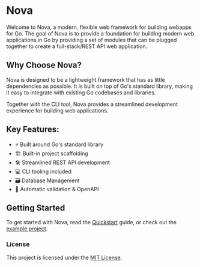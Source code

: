 # Nova

Welcome to Nova, a modern, flexible web framework for building webapps for Go.
The goal of Nova is to provide a foundation for building modern web applications in Go by
providing a set of modules that can be plugged together to create a full-stack/REST API web application.

## Why Choose Nova?

Nova is designed to be a lightweight framework that has as little dependencies as possible.
It is built on top of Go's standard library, making it easy to integrate with existing Go codebases and libraries.

Together with the CLI tool, Nova provides a streamlined development experience for building web applications.

## Key Features:

- ⚡ Built around Go's standard library
- 🏗 Built-in project scaffolding
- 🛠️ Streamlined REST API development
- 💻 CLI tooling included
- 🗃 Database Management
- 🚧 Automatic validation & OpenAPI

## Getting Started

To get started with Nova, read the [Quickstart](./quickstart.md) guide, or check out the [example project](https://github.com/xlc-dev/novaexample).

### License

This project is licensed under the [MIT License](https://github.com/xlc-dev/nova/blob/main/LICENSE).

